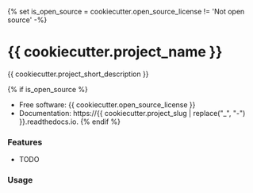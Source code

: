 {% set is_open_source = cookiecutter.open_source_license != 'Not open source' -%}
 
# {{ cookiecutter.project_name }}
 
 
{{ cookiecutter.project_short_description }}

{% if is_open_source %}
* Free software: {{ cookiecutter.open_source_license }}
* Documentation: https://{{ cookiecutter.project_slug | replace("_", "-") }}.readthedocs.io.
{% endif %}

### Features

* TODO

### Usage
```
```
